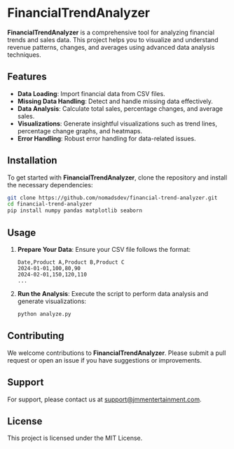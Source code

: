 # FinancialTrendAnalyzer

**FinancialTrendAnalyzer** is a comprehensive tool for analyzing financial trends and sales data. This project helps you to visualize and understand revenue patterns, changes, and averages using advanced data analysis techniques.

## Features

- **Data Loading**: Import financial data from CSV files.
- **Missing Data Handling**: Detect and handle missing data effectively.
- **Data Analysis**: Calculate total sales, percentage changes, and average sales.
- **Visualizations**: Generate insightful visualizations such as trend lines, percentage change graphs, and heatmaps.
- **Error Handling**: Robust error handling for data-related issues.

## Installation

To get started with **FinancialTrendAnalyzer**, clone the repository and install the necessary dependencies:

```bash
git clone https://github.com/nomadsdev/financial-trend-analyzer.git
cd financial-trend-analyzer
pip install numpy pandas matplotlib seaborn
```

## Usage

1. **Prepare Your Data**: Ensure your CSV file follows the format:

    ```
    Date,Product A,Product B,Product C
    2024-01-01,100,80,90
    2024-02-01,150,120,110
    ...
    ```

2. **Run the Analysis**: Execute the script to perform data analysis and generate visualizations:

    ```bash
    python analyze.py
    ```

## Contributing

We welcome contributions to **FinancialTrendAnalyzer**. Please submit a pull request or open an issue if you have suggestions or improvements.

## Support

For support, please contact us at [support@jmmentertainment.com](mailto:support@jmmentertainment.com).

## License

This project is licensed under the MIT License.
